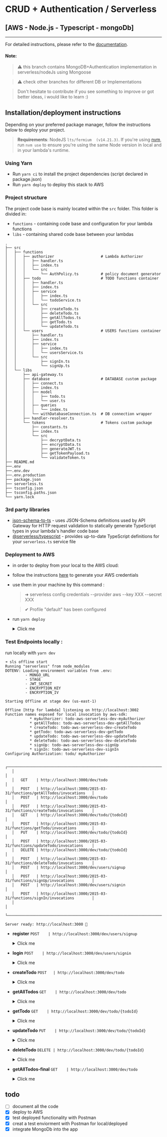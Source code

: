 # CRUD + Authentication / Serverless
## [AWS - Node.js - Typescript - mongoDb]

---

For detailed instructions, please refer to the [documentation](https://www.serverless.com/framework/docs/providers/aws/).

 
#### Note:
>⚠️ this branch contains MongoDB+Authentication implementation in serverless/nodeJs using Mongoose

>⚠️ check other branches for different DB or Implementations

> Don't hesitate to contribute if you see something to improve or got better ideas, i would like to learn :) 
## Installation/deployment instructions

Depending on your preferred package manager, follow the instructions below to deploy your project.

> **Requirements**: NodeJS `lts/fermium  (v14.21.3)`. If you're using [nvm](https://github.com/nvm-sh/nvm), run `nvm use` to ensure you're using the same Node version in local and in your lambda's runtime.

 

### Using Yarn

- Run `yarn ci` to install the project dependencies (script declared in package.json)
- Run `yarn deploy` to deploy this stack to AWS

### Project structure

The project code base is mainly located within the `src` folder. This folder is divided in:

- `functions` - containing code base and configuration for your lambda functions
- `libs` - containing shared code base between your lambdas

```
.
├── src
│   ├── functions
│   │   ├── authorizer                     # Lambda Authorizer
│   │   │   ├── handler.ts
│   │   │   ├── index.ts
│   │   │   └── src
│   │   │       └── AuthPolicy.ts          # policy document generator
│   │   ├── todo                           # TODO functions container
│   │   │   ├── handler.ts 
│   │   │   ├── index.ts
│   │   │   ├── service
│   │   │   │   ├── index.ts
│   │   │   │   └── todoService.ts
│   │   │   └── src
│   │   │       ├── createTodo.ts
│   │   │       ├── deleteTodo.ts
│   │   │       ├── getAllTodos.ts
│   │   │       ├── getTodo.ts
│   │   │       └── updateTodo.ts
│   │   └── users                          # USERS functions container
│   │       ├── handler.ts
│   │       ├── index.ts
│   │       ├── service
│   │       │   ├── index.ts
│   │       │   └── usersService.ts
│   │       └── src
│   │           ├── signIn.ts
│   │           └── signUp.ts
│   └── libs
│       ├── api-gateway.ts
│       ├── database                       # DATABASE custom package    
│       │   ├── connect.ts
│       │   ├── index.ts
│       │   ├── model
│       │   │   ├── todo.ts
│       │   │   └── user.ts
│       │   ├── queries
│       │   │   └── index.ts
│       │   └── withDatabaseConnection.ts  # DB connection wrapper
│       ├── handler-resolver.ts
│       └── tokens                         # Tokens custom package
│           ├── constants.ts
│           ├── index.ts
│           └── src
│               ├── decryptData.ts
│               ├── encryptData.ts
│               ├── generateJWT.ts
│               ├── getTokenPayload.ts
│               └── validateToken.ts
├── README.md
├──.env
├──.env.dev
├──.env.production
├── package.json
├── serverless.ts
├── tsconfig.json
├── tsconfig.paths.json
└── yarn.lock
```

### 3rd party libraries

- [json-schema-to-ts](https://github.com/ThomasAribart/json-schema-to-ts) - uses JSON-Schema definitions used by API Gateway for HTTP request validation to statically generate TypeScript types in your lambda's handler code base
- [@serverless/typescript](https://github.com/serverless/typescript) - provides up-to-date TypeScript definitions for your `serverless.ts` service file

### Deployment to AWS
- in order to deploy from your local to the AWS cloud:
- follow the instructions [here](https://www.serverless.com/framework/docs/providers/aws/guide/credentials/) to generate your AWS credentials
- use them in your machine by this command :

    > ➜ serverless config credentials --provider aws --key XXX --secret XXX

    > ✔ Profile "default" has been configured

- run `yarn deploy`
    <details>
    <summary>Click me</summary>
        
    ```shell
    ➜ sls deploy --stage dev
    Running "serverless" from node_modules
    DOTENV: Loading environment variables from .env.dev:
            - MONGO_URL
            - STAGE
            - JWT_SECRET
            - ENCRYPTION_KEY
            - ENCRYPTION_IV

    Deploying todo-aws-serverless to stage dev (us-east-1)

    ✔ Service deployed to stack todo-aws-serverless-dev (207s)

    endpoints:
        GET - https://XXXX.execute-api.us-east-1.amazonaws.com/dev/todo
        POST - https://XXXX.execute-api.us-east-1.amazonaws.com/dev/todo
        GET - https://XXXX.execute-api.us-east-1.amazonaws.com/dev/todo/{todoId}
        PUT - https://XXXX.execute-api.us-east-1.amazonaws.com/dev/todo/{todoId}
        DELETE - https://XXXX.execute-api.us-east-1.amazonaws.com/dev/todo/{todoId}
        POST - https://XXXX.execute-api.us-east-1.amazonaws.com/dev/users/signup
        POST - https://XXXX.execute-api.us-east-1.amazonaws.com/dev/users/signin
    functions:
        myAuthorizer: todo-aws-serverless-dev-myAuthorizer (314 kB)
        getAllTodos: todo-aws-serverless-dev-getAllTodos (1.4 MB)
        createTodo: todo-aws-serverless-dev-createTodo (1.4 MB)
        getTodo: todo-aws-serverless-dev-getTodo (1.4 MB)
        updateTodo: todo-aws-serverless-dev-updateTodo (1.4 MB)
        deleteTodo: todo-aws-serverless-dev-deleteTodo (1.4 MB)
        signUp: todo-aws-serverless-dev-signUp (1.7 MB)
        signIn: todo-aws-serverless-dev-signIn (1.7 MB)

    ```
    </details>
### Test Endpoints locally : 
run locally with `yarn dev`
```shell
➜ sls offline start
Running "serverless" from node_modules
DOTENV: Loading environment variables from .env:
         - MONGO_URL
         - STAGE
         - JWT_SECRET
         - ENCRYPTION_KEY
         - ENCRYPTION_IV

Starting Offline at stage dev (us-east-1)

Offline [http for lambda] listening on http://localhost:3002
Function names exposed for local invocation by aws-sdk:
           * myAuthorizer: todo-aws-serverless-dev-myAuthorizer
           * getAllTodos: todo-aws-serverless-dev-getAllTodos
           * createTodo: todo-aws-serverless-dev-createTodo
           * getTodo: todo-aws-serverless-dev-getTodo
           * updateTodo: todo-aws-serverless-dev-updateTodo
           * deleteTodo: todo-aws-serverless-dev-deleteTodo
           * signUp: todo-aws-serverless-dev-signUp
           * signIn: todo-aws-serverless-dev-signIn
Configuring Authorization: todo/ myAuthorizer

   ┌─────────────────────────────────────────────────────────────────────────────────┐
   │                                                                                 │
   │   GET    | http://localhost:3000/dev/todo                                       │
   │   POST   | http://localhost:3000/2015-03-31/functions/getAllTodos/invocations   │
   │   POST   | http://localhost:3000/dev/todo                                       │
   │   POST   | http://localhost:3000/2015-03-31/functions/createTodo/invocations    │
   │   GET    | http://localhost:3000/dev/todo/{todoId}                              │
   │   POST   | http://localhost:3000/2015-03-31/functions/getTodo/invocations       │
   │   PUT    | http://localhost:3000/dev/todo/{todoId}                              │
   │   POST   | http://localhost:3000/2015-03-31/functions/updateTodo/invocations    │
   │   DELETE | http://localhost:3000/dev/todo/{todoId}                              │
   │   POST   | http://localhost:3000/2015-03-31/functions/deleteTodo/invocations    │
   │   POST   | http://localhost:3000/dev/users/signup                               │
   │   POST   | http://localhost:3000/2015-03-31/functions/signUp/invocations        │
   │   POST   | http://localhost:3000/dev/users/signin                               │
   │   POST   | http://localhost:3000/2015-03-31/functions/signIn/invocations        │
   │                                                                                 │
   └─────────────────────────────────────────────────────────────────────────────────┘

Server ready: http://localhost:3000 🚀
```
- **register** `POST    | http://localhost:3000/dev/users/signup`
    <details>
    <summary>Click me</summary>

    - body_1:
        ```json
        {
            "firstName": "Faker",
            "lastName": "Holder",
            "email": "fake@fake.com",
            "password": "Abcdefgh123"
        }
        ```
    - result_1:
        ```json
        "Account created succefully, please check you email for verification."
        ```
    - body_2:
        ```json
        {
            "firstName": "Faker",
            "lastName": "",
            "email": "fake@fake.com",
            "password": "Abcdefgh123"
        }
        ```
    - result_2:
        ```json
        {
            "code": "too_small",
            "minimum": 5,
            "type": "string",
            "inclusive": true,
            "exact": false,
            "message": "String must contain at least 5 character(s)",
            "path": [
                "lastName"
            ]
        }
        ```
    </details>
- **login** `POST    | http://localhost:3000/dev/users/signin`
    <details>
    <summary>Click me</summary>

    - body_1:
        ```json
        {
            "email": "fake@fake.com",
            "password": "Abcdefgh123"
        }
        ```
    - result_1:
        ```json
        {
            "token": "eyJhbGciOiJIUzI1NiIsInR5cCI6IkpXVCJ9.eyJ0eXBlIjoiYXV0aHxkZXYiLCJ1c2VyIjoiVVNFUnw2NDViZDZhYzYwMTJmNDU2Y2YzMGJlMTYiLCJhY3R2Ijp0cnVlLCJhY3R2MiI6IkVtYWlsIFZlcmlmaWNhdGlvbiIsImlhdCI6MTY4Mzc0MDg1NCwiZXhwIjoxNjgzNzQ0NDU0fQ.-FArqfrEaMYoiE3ZxHSCSaTtjpGGcFl3VqMMjDFTsjM"
        }
        ```
    </details>

- **createTodo** `POST   | http://localhost:3000/dev/todo`
    <details>
    <summary>Click me</summary>

    - body_1:
        ```json
        {
            "title": "todo title example",
            "description": "lorem lepsum, lorem lepsum"
        }
        ```
    - result_1:
        ```json
        {
            "todo": {
                "todosId": "645129cc4e8969a6ab36f72a",
                "title": "todo title example",
                "description": "lorem lepsum, lorem lepsum",
                "status": false,
                "created_at": "2023-05-02T15:18:36.508Z",
                "updated_at": "2023-05-02T15:18:36.508Z"
            }
        }
        ```
    - body_2:
        ```json
        {
            "title": "second todo title example",
            "description": "test the second todo creation"
        }
        ```
    - result_2:
        ```json
            {
                "todo": {
                    "todosId": "64512a614e8969a6ab36f72c",
                    "title": "second todo title example",
                    "description": "test the second todo creation",
                    "status": false,
                    "created_at": "2023-05-02T15:21:05.544Z",
                    "updated_at": "2023-05-02T15:21:05.544Z"
                }
            }
        ```

    </details>

- **getAllTodos** `GET    | http://localhost:3000/dev/todo`
    <details>
    <summary>Click me</summary>

    - with header including Authorization token we got from login request  `Bearer ##############`
    - result1:
        ```json
        {
            "todos": [
                {
                    "todosId": "645129cc4e8969a6ab36f72a",
                    "title": "todo title example",
                    "description": "lorem lepsum, lorem lepsum",
                    "status": false,
                    "created_at": "2023-05-02T15:18:36.508Z",
                    "updated_at": "2023-05-02T15:18:36.508Z"
                },
                {
                    "todosId": "64512a614e8969a6ab36f72c",
                    "title": "second todo title example",
                    "description": "test the second todo creation",
                    "status": false,
                    "created_at": "2023-05-02T15:21:05.544Z",
                    "updated_at": "2023-05-02T15:21:05.544Z"
                }
            ]
        }
        ```
    - without Authorization token.
    - result1:
        ```json
        statusCode: 401
        {
            "message": "Unauthorized"
        }
        ```
    </details>
- **getTodo** `GET    | http://localhost:3000/dev/todo/{todoId}`
    <details>
    <summary>Click me</summary>

    - exists : http://localhost:3000/dev/todo/64512a614e8969a6ab36f72c
    - result : 
        ```json
        {
            "todo": {
                "todosId": "64512a614e8969a6ab36f72c",
                "title": "second todo title example",
                "description": "test the second todo creation",
                "status": false,
                "created_at": "2023-05-02T15:21:05.544Z",
                "updated_at": "2023-05-02T15:21:05.544Z"
            },
            "id": "64512a614e8969a6ab36f72c"
        }
        ```
    - non existing : http://localhost:3000/dev/todo/00000a614e8969a6ab00000c
    - result : 
        ```json
        {
            "status": 500,
            "message": "Id does not exit"
        }
        ```
    </details>
- **updateTodo** `PUT    | http://localhost:3000/dev/todo/{todoId}`
    <details>
    <summary>Click me</summary>

    - body:
        ```json
        {
            "description": "(description of second todo is updated, and status set to True)",
            "status": true
        }
        ```
    - result:
        ```json
        {
            "todo": {
                "todosId": "64512a614e8969a6ab36f72c",
                "title": "second todo title example",
                "description": "(description of second todo is updated, and status set to True)",
                "status": true,
                "created_at": "2023-05-02T15:21:05.544Z",
                "updated_at": "2023-05-02T15:30:57.845Z"
            },
            "id": "64512a614e8969a6ab36f72c"
        }
        ```
    </details>
- **deleteTodo** `DELETE | http://localhost:3000/dev/todo/{todoId}`
    <details>
    <summary>Click me</summary>

    - request : http://localhost:3000/dev/todo/645129cc4e8969a6ab36f72a
    - result:
        ```json
            {
                "todo": {
                    "acknowledged": true,
                    "deletedCount": 1
                },
                "id": "645129cc4e8969a6ab36f72a"
            }
        ```
    </details>

- **getAllTodos-final** `GET    | http://localhost:3000/dev/todo`
    <details>
    <summary>Click me</summary>

    - result:
    ```json
        {
            "todos": [
                {
                    "todosId": "64512a614e8969a6ab36f72c",
                    "title": "second todo title example",
                    "description": "(description of second todo is updated, and status set to True)",
                    "status": true,
                    "created_at": "2023-05-02T15:21:05.544Z",
                    "updated_at": "2023-05-02T15:30:57.845Z"
                }
            ]
        }
    ```
    </details>

 

## todo
- [ ] document all the code
- [x] deploy to AWS
- [x] test deployed functionality with Postman
- [x] creat a test enviorment with Postman for local/deployed
- [x] integrate MongoDb into the app